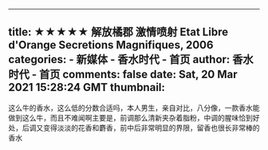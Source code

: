 
---
title: ★★★★★ 解放橘郡 激情喷射 Etat Libre d'Orange Secretions Magnifiques, 2006
categories: 
    - 新媒体
    - 香水时代 - 首页
author: 香水时代 - 首页
comments: false
date: Sat, 20 Mar 2021 15:28:24 GMT
thumbnail: 
---

<div>   
这么牛的香水，这么低的分数合适吗，本人男生，亲自对比，八分像，一款香水能做到这么牛，而且不难闻啊主要是，前调那么清新夹杂着脂粉，中调的腥味恰到好处，后调又变得淡淡的花香和麝香，前中后非常明显的界限，留香也很长非常棒的香水  
</div>
            